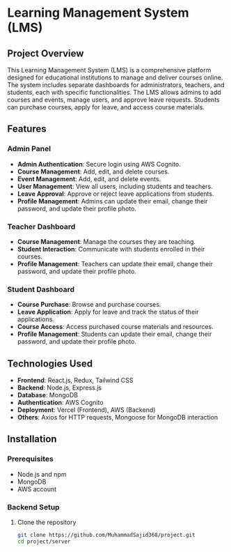 # Learning Management System (LMS)

## Project Overview
This Learning Management System (LMS) is a comprehensive platform designed for educational institutions to manage and deliver courses online. The system includes separate dashboards for administrators, teachers, and students, each with specific functionalities. The LMS allows admins to add courses and events, manage users, and approve leave requests. Students can purchase courses, apply for leave, and access course materials.

## Features
### Admin Panel
- **Admin Authentication**: Secure login using AWS Cognito.
- **Course Management**: Add, edit, and delete courses.
- **Event Management**: Add, edit, and delete events.
- **User Management**: View all users, including students and teachers.
- **Leave Approval**: Approve or reject leave applications from students.
- **Profile Management**: Admins can update their email, change their password, and update their profile photo.

### Teacher Dashboard
- **Course Management**: Manage the courses they are teaching.
- **Student Interaction**: Communicate with students enrolled in their courses.
- **Profile Management**: Teachers can update their email, change their password, and update their profile photo.

### Student Dashboard
- **Course Purchase**: Browse and purchase courses.
- **Leave Application**: Apply for leave and track the status of their applications.
- **Course Access**: Access purchased course materials and resources.
- **Profile Management**: Students can update their email, change their password, and update their profile photo.

## Technologies Used
- **Frontend**: React.js, Redux, Tailwind CSS
- **Backend**: Node.js, Express.js
- **Database**: MongoDB
- **Authentication**: AWS Cognito
- **Deployment**: Vercel (Frontend), AWS (Backend)
- **Others**: Axios for HTTP requests, Mongoose for MongoDB interaction

## Installation
### Prerequisites
- Node.js and npm
- MongoDB
- AWS account

### Backend Setup
1. Clone the repository
   ```bash
   git clone https://github.com/MuhammadSajid368/project.git
   cd project/server
